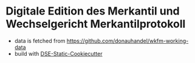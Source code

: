 # Digitale Edition des Merkantil und Wechselgericht Merkantilprotokoll



* data is fetched from https://github.com/donauhandel/wkfm-working-data
* build with [DSE-Static-Cookiecutter](https://github.com/acdh-oeaw/dse-static-cookiecutter)
